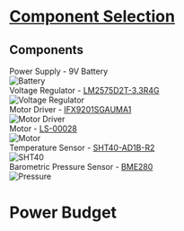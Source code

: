 # [Component Selection](https://docs.google.com/document/d/1LcmL5Pp_lv0PSCJ3DXv-DvtYZl9i9sau2eAefg3Dcjk/edit?usp=sharing)  
## Components  
Power Supply - 9V Battery  
![Battery](https://github.com/Team-310/Team-310.github.io/assets/157059404/c82bdb55-c936-455e-97de-ff75d56ad892)  
Voltage Regulator - [LM2575D2T-3.3R4G](https://www.digikey.com/en/products/detail/onsemi/LM2575D2T-3.3R4G/5801702?utm_adgroup=&utm_source=google&utm_medium=cpc&utm_campaign=PMax%20Shopping_Product_Medium%20ROAS%20Categories&utm_term=&utm_content=&utm_id=go_cmp-20223376311_adg-_ad-__dev-c_ext-_prd-5801702_sig-CjwKCAiAibeuBhAAEiwAiXBoJHnZP0vQYhg2BseQ3jPSFarn2P5zuhtLkV188zWd8XpeyW5NurhlyRoC53MQAvD_BwE&gad_source=1&gclid=CjwKCAiAibeuBhAAEiwAiXBoJHnZP0vQYhg2BseQ3jPSFarn2P5zuhtLkV188zWd8XpeyW5NurhlyRoC53MQAvD_BwE)  
![Voltage Regulator](https://github.com/Team-310/Team-310.github.io/assets/157059404/b8292bf4-7cca-41b0-9c0f-20a72e7351fd)  
Motor Driver - [IFX9201SGAUMA1](https://www.digikey.com/en/products/detail/infineon-technologies/IFX9201SGAUMA1/5415542)  
![Motor Driver](https://github.com/Team-310/Team-310.github.io/assets/157059404/cb1a1a7b-cff0-4249-b2a7-967dc4a40287)  
Motor - [LS-00028](https://www.digikey.com/en/products/detail/osepp-electronics-ltd/LS-00028/11198652)  
![Motor](https://github.com/Team-310/Team-310.github.io/assets/157059404/938f106a-640f-4d7f-b0f9-9414d8ad850c)  
Temperature Sensor - [SHT40-AD1B-R2](https://www.digikey.com/en/products/detail/sensirion-ag/SHT40-AD1B-R2/13532084?utm_adgroup=&utm_source=google&utm_medium=cpc&utm_campaign=PMax%20Shopping_Product_High%20ROAS%20Categories&utm_term=&utm_content=&gad_source=1&gclid=Cj0KCQiAn-2tBhDVARIsAGmStVlgmCsPiXiffpAALimTSSqcutBLZpDYa6Wp6S518a9zUxWoh48pzsYaAiZFEALw_wcB)  
![SHT40](https://github.com/Team-310/Team-310.github.io/assets/157059404/1d21ab33-8e5b-4e69-8b8e-2885d37dc9e4)  
Barometric Pressure Sensor - [BME280](https://www.digikey.com/en/products/detail/bosch-sensortec/BME280/6136306)  
![Pressure](https://github.com/Team-310/Team-310.github.io/assets/157059404/97e0b5b0-e32a-4cbd-b10e-c8bf5a444dda)

# Power Budget
